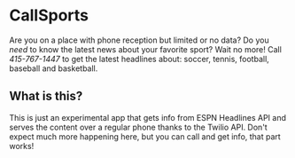CallSports
==========
Are you on a place with phone reception but limited or no data? Do you *need* to know the latest news about your favorite sport? Wait no more!
Call *415-767-1447* to get the latest headlines about: soccer, tennis, football, baseball and basketball.

What is this?
-------------
This is just an experimental app that gets info from ESPN Headlines API and serves the content over a regular phone thanks to the Twilio API. Don't expect much more happening here, but you can call and get info, that part works!
